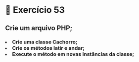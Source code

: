 # :dart: Exercício 53
## Crie um arquivo PHP;
### <li> Crie uma classe Cachorro; <br> <li> Crie os métodos latir e andar; <br><li> Execute o método em novas instâncias da classe;